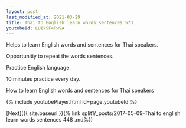 ```yaml
---
layout: post
last_modified_at: 2021-03-29
title: Thai to English learn words sentences 573 
youtubeId: LUIkSF4Rw9A
---
```

 
 
Helps to learn English words and sentences for Thai speakers.

Opportunitiy to repeat the words sentences. 

Practice English language. 
 
10 minutes practice every day. 
 
How to learn English words and sentences for Thai speakers 
 
{% include youtubePlayer.html id=page.youtubeId %}
 
 
[Next]({{ site.baseurl }}{% link  split1/_posts/2017-05-09-Thai to english learn words sentences 448 .md%})
 
